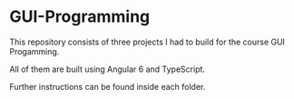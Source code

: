 # GUI-Programming
This repository consists of three projects I had to build for the course GUI Progamming. 

All of them are built using Angular 6 and TypeScript.

Further instructions can be found inside each folder.
